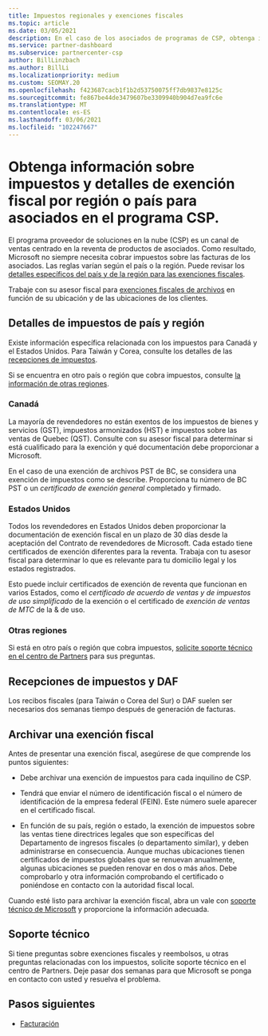 ```yaml
---
title: Impuestos regionales y exenciones fiscales
ms.topic: article
ms.date: 03/05/2021
description: En el caso de los asociados de programas de CSP, obtenga información sobre las responsabilidades fiscales por región, cómo enviar exenciones fiscales para las ventas de CSP y cómo obtener soporte técnico para preguntas fiscales.
ms.service: partner-dashboard
ms.subservice: partnercenter-csp
author: BillLinzbach
ms.author: BillLi
ms.localizationpriority: medium
ms.custom: SEOMAY.20
ms.openlocfilehash: f423687cacb1f1b2d53750075ff7db9837e8125c
ms.sourcegitcommit: fe867be44de3479607be3309940b904d7ea9fc6e
ms.translationtype: MT
ms.contentlocale: es-ES
ms.lasthandoff: 03/06/2021
ms.locfileid: "102247667"
---
```

# <a name="read-about-taxes-and-tax-exemption-details-by-region-or-country-for-partners-in-the-csp-program"></a>Obtenga información sobre impuestos y detalles de exención fiscal por región o país para asociados en el programa CSP.


El programa proveedor de soluciones en la nube (CSP) es un canal de ventas centrado en la reventa de productos de asociados. Como resultado, Microsoft no siempre necesita cobrar impuestos sobre las facturas de los asociados. Las reglas varían según el país o la región. Puede revisar los [detalles específicos del país y de la región para las exenciones fiscales](#country-and-region-tax-details).

Trabaje con su asesor fiscal para [exenciones fiscales de archivos](#file-a-tax-exemption) en función de su ubicación y de las ubicaciones de los clientes.

## <a name="country-and-region-tax-details"></a>Detalles de impuestos de país y región

Existe información específica relacionada con los impuestos para Canadá y el Estados Unidos. Para Taiwán y Corea, consulte los detalles de las [recepciones de impuestos](#tax-receipts-and-daf).

Si se encuentra en otro país o región que cobra impuestos, consulte [la información de otras regiones](#other-regions).


### <a name="canada"></a>Canadá

La mayoría de revendedores no están exentos de los impuestos de bienes y servicios (GST), impuestos armonizados (HST) e impuestos sobre las ventas de Quebec (QST). Consulte con su asesor fiscal para determinar si está cualificado para la exención y qué documentación debe proporcionar a Microsoft.

En el caso de una exención de archivos PST de BC, se considera una exención de impuestos como se describe. Proporciona tu número de BC PST o un *certificado de exención general* completado y firmado.

### <a name="united-states"></a>Estados Unidos

Todos los revendedores en Estados Unidos deben proporcionar la documentación de exención fiscal en un plazo de 30 días desde la aceptación del Contrato de revendedores de Microsoft. Cada estado tiene certificados de exención diferentes para la reventa. Trabaja con tu asesor fiscal para determinar lo que es relevante para tu domicilio legal y los estados registrados.

Esto puede incluir certificados de exención de reventa que funcionan en varios Estados, como el *certificado de acuerdo de ventas y de impuestos de uso* *simplificado* de la exención o el certificado de *exención de ventas de MTC* de la & de uso.

### <a name="other-regions"></a>Otras regiones

Si está en otro país o región que cobra impuestos, [solicite soporte técnico en el centro de Partners](#support) para sus preguntas.

## <a name="tax-receipts-and-daf"></a>Recepciones de impuestos y DAF

Los recibos fiscales (para Taiwán o Corea del Sur) o DAF suelen ser necesarios dos semanas tiempo después de generación de facturas.

## <a name="file-a-tax-exemption"></a>Archivar una exención fiscal

Antes de presentar una exención fiscal, asegúrese de que comprende los puntos siguientes:

- Debe archivar una exención de impuestos para cada inquilino de CSP.

- Tendrá que enviar el número de identificación fiscal o el número de identificación de la empresa federal (FEIN). Este número suele aparecer en el certificado fiscal.

- En función de su país, región o estado, la exención de impuestos sobre las ventas tiene directrices legales que son específicas del Departamento de ingresos fiscales (o departamento similar), y deben administrarse en consecuencia. Aunque muchas ubicaciones tienen certificados de impuestos globales que se renuevan anualmente, algunas ubicaciones se pueden renovar en dos o más años. Debe comprobarlo y otra información comprobando el certificado o poniéndose en contacto con la autoridad fiscal local.

Cuando esté listo para archivar la exención fiscal, abra un vale con [soporte técnico de Microsoft](https://partner.microsoft.com/dashboard/support/csp/servicerequests/create?stage=2&topicid=92930319-ced6-c18b-d7a6-d62b22d60aa5) y proporcione la información adecuada.

## <a name="support"></a>Soporte técnico

Si tiene preguntas sobre exenciones fiscales y reembolsos, u otras preguntas relacionadas con los impuestos, solicite soporte técnico en el centro de Partners. Deje pasar dos semanas para que Microsoft se ponga en contacto con usted y resuelva el problema.

## <a name="next-steps"></a>Pasos siguientes

- [Facturación](billing.md)
